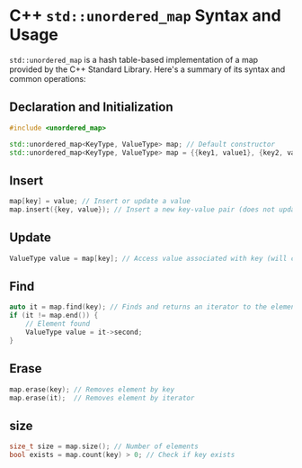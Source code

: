 # C++ `std::unordered_map` Syntax and Usage

`std::unordered_map` is a hash table-based implementation of a map provided by the C++ Standard Library. Here's a summary of its syntax and common operations:

## Declaration and Initialization

```cpp
#include <unordered_map>

std::unordered_map<KeyType, ValueType> map; // Default constructor
std::unordered_map<KeyType, ValueType> map = {{key1, value1}, {key2, value2}}; // Initialization with key-value pairs
```

## Insert
```cpp
map[key] = value; // Insert or update a value
map.insert({key, value}); // Insert a new key-value pair (does not update if key already exists)
```

## Update
```cpp
ValueType value = map[key]; // Access value associated with key (will create default value if key does not exist)
```

## Find
```cpp
auto it = map.find(key); // Finds and returns an iterator to the element, or end() if not found
if (it != map.end()) {
    // Element found
    ValueType value = it->second;
}
```

## Erase
```cpp
map.erase(key); // Removes element by key
map.erase(it);  // Removes element by iterator
```

## size
```cpp
size_t size = map.size(); // Number of elements
bool exists = map.count(key) > 0; // Check if key exists
```